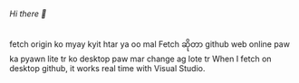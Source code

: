 ###### Hi there 👋
<!--
**San-Shwe/San-Shwe** is a ✨ _special_ ✨ repository because its `README.md` (this file) appears on your GitHub profile.

Here are some ideas to get you started:

- 🔭 I’m currently working on ...
- 🌱 I’m currently learning ...
- 👯 I’m looking to collaborate on ...
- 🤔 I’m looking for help with ...
- 💬 Ask me about ...
- 📫 How to reach me: ...
- 😄 Pronouns: ...
- ⚡ Fun fact: ...
-->
 fetch origin ko myay kyit htar ya oo mal
 Fetch ဆိုတာ github web online paw ka pyawn lite tr ko desktop paw mar change ag lote tr
When I fetch on desktop github, it works real time with Visual Studio.


